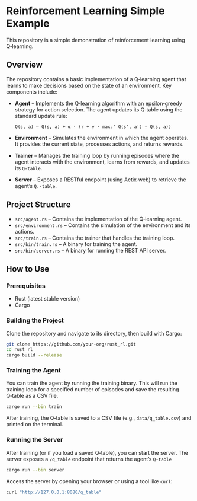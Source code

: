 # Reinforcement Learning Simple Example

This repository is a simple demonstration of reinforcement learning using Q‑learning.

## Overview

The repository contains a basic implementation of a Q‑learning agent that learns to make decisions based on the state of an environment. Key components include:

- **Agent** – Implements the Q‑learning algorithm with an epsilon‑greedy strategy for action selection. The agent updates its Q‑table using the standard update rule:
  
  ```
  Q(s, a) ← Q(s, a) + α · (r + γ · maxₐ' Q(s', a') − Q(s, a))
  ```

- **Environment** – Simulates the environment in which the agent operates. It provides the current state, processes actions, and returns rewards.

- **Trainer** – Manages the training loop by running episodes where the agent interacts with the environment, learns from rewards, and updates its `Q‑table`.

- **Server** – Exposes a RESTful endpoint (using Actix‑web) to retrieve the agent’s `Q.-table`.

## Project Structure

- `src/agent.rs` – Contains the implementation of the Q‑learning agent.
- `src/environment.rs` – Contains the simulation of the environment and its actions.
- `src/train.rs` – Contains the trainer that handles the training loop.
- `src/bin/train.rs` – A binary for training the agent.
- `src/bin/server.rs` – A binary for running the REST API server.

## How to Use

### Prerequisites

- Rust (latest stable version)
- Cargo

### Building the Project

Clone the repository and navigate to its directory, then build with Cargo:

```bash
git clone https://github.com/your-org/rust_rl.git
cd rust_rl
cargo build --release
```

### Training the Agent

You can train the agent by running the training binary. This will run the training loop for a specified number of episodes and save the resulting Q‑table as a CSV file.

```bash
cargo run --bin train
```

After training, the Q‑table is saved to a CSV file (e.g., `data/q_table.csv`) and printed on the terminal.

### Running the Server

After training (or if you load a saved Q‑table), you can start the server. The server exposes a `/q_table` endpoint that returns the agent’s `Q-table`

```bash
cargo run --bin server
```

Access the server by opening your browser or using a tool like `curl`:

```bash
curl "http://127.0.0.1:8080/q_table"
```
